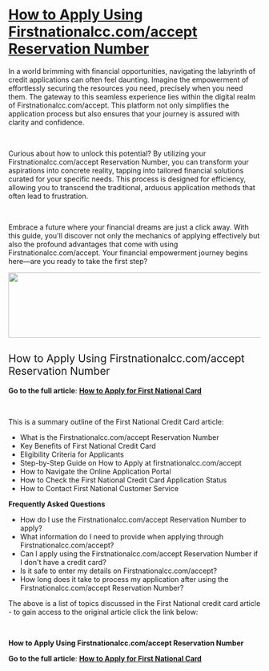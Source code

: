 <h1><a href="https://www.clipsit.net/firstnationalcc-accept-legacy-visa-credit-card/"><b>How to Apply Using Firstnationalcc.com/accept Reservation Number</b></a></h1>
<span style="font-weight: 400;">In a world brimming with financial opportunities, navigating the labyrinth of credit applications can often feel daunting. Imagine the empowerment of effortlessly securing the resources you need, precisely when you need them. The gateway to this seamless experience lies within the digital realm of Firstnationalcc.com/accept. This platform not only simplifies the application process but also ensures that your journey is assured with clarity and confidence.</span>

&nbsp;

<span style="font-weight: 400;">Curious about how to unlock this potential? By utilizing your Firstnationalcc.com/accept Reservation Number, you can transform your aspirations into concrete reality, tapping into tailored financial solutions curated for your specific needs. This process is designed for efficiency, allowing you to transcend the traditional, arduous application methods that often lead to frustration.</span>

&nbsp;

<span style="font-weight: 400;">Embrace a future where your financial dreams are just a click away. With this guide, you'll discover not only the mechanics of applying effectively but also the profound advantages that come with using Firstnationalcc.com/accept. Your financial empowerment journey begins here—are you ready to take the first step?</span>

<img class="alignnone size-full wp-image-35170" src="https://www.clipsit.net/wp-content/uploads/2016/11/firstnationalcc1.png" alt="" width="996" height="130" />
<h2><span style="font-weight: 400;">How to Apply Using Firstnationalcc.com/accept Reservation Number</span></h2>
<b>Go to the full article</b><span style="font-weight: 400;">: </span><a href="https://www.clipsit.net/firstnationalcc-accept-legacy-visa-credit-card/"><b>How to Apply for First National Card</b></a>

&nbsp;

<span style="font-weight: 400;">This is a summary outline of the First National Credit Card article:</span>
<ul>
 	<li style="font-weight: 400;" aria-level="1"><span style="font-weight: 400;">What is the Firstnationalcc.com/accept Reservation Number</span></li>
 	<li style="font-weight: 400;" aria-level="1"><span style="font-weight: 400;">Key Benefits of First National Credit Card</span></li>
 	<li style="font-weight: 400;" aria-level="1"><span style="font-weight: 400;">Eligibility Criteria for Applicants</span></li>
 	<li style="font-weight: 400;" aria-level="1"><span style="font-weight: 400;">Step-by-Step Guide on How to Apply at firstnationalcc.com/accept</span></li>
 	<li style="font-weight: 400;" aria-level="1"><span style="font-weight: 400;">How to Navigate the Online Application Portal</span></li>
 	<li style="font-weight: 400;" aria-level="1"><span style="font-weight: 400;">How to Check the First National Credit Card Application Status</span></li>
 	<li style="font-weight: 400;" aria-level="1"><span style="font-weight: 400;">How to Contact First National Customer Service</span></li>
</ul>
<b>Frequently Asked Questions </b>
<ul>
 	<li style="font-weight: 400;" aria-level="1"><span style="font-weight: 400;">How do I use the Firstnationalcc.com/accept Reservation Number to apply?</span></li>
 	<li style="font-weight: 400;" aria-level="1"><span style="font-weight: 400;">What information do I need to provide when applying through Firstnationalcc.com/accept?</span></li>
 	<li style="font-weight: 400;" aria-level="1"><span style="font-weight: 400;">Can I apply using the Firstnationalcc.com/accept Reservation Number if I don't have a credit card?</span></li>
 	<li style="font-weight: 400;" aria-level="1"><span style="font-weight: 400;">Is it safe to enter my details on Firstnationalcc.com/accept?</span></li>
 	<li style="font-weight: 400;" aria-level="1"><span style="font-weight: 400;">How long does it take to process my application after using the Firstnationalcc.com/accept Reservation Number?</span></li>
</ul>
<span style="font-weight: 400;">The above is a list of topics discussed in the First National credit card article - to gain access to the original article click the link below:</span>

&nbsp;

<b>How to Apply Using Firstnationalcc.com/accept Reservation Number</b>

<b>Go to the full article</b><span style="font-weight: 400;">: </span><a href="https://www.clipsit.net/firstnationalcc-accept-legacy-visa-credit-card/"><b>How to Apply for First National Card</b></a>
